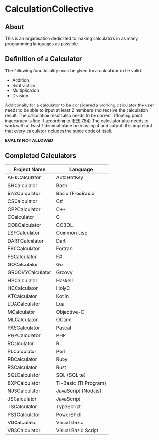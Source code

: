 # CalculationCollective

## About

This is an organisation dedicated to making calculators in as many programming languages as possible.

## Definition of a Calculator

The following functionality must be given for a calculator to be valid.

- Addition
- Subtraction
- Multiplication
- Division

Additionally for a calculator to be considered a working calculator the user needs to be able to input at least 2 numbers and receive the calculation result.
The calculation result also needs to be correct. (floating point inaccuracy is fine if according to [IEEE 754](https://en.wikipedia.org/wiki/IEEE_754)) The calculator also needs to work with at least 1 decimal place both as input and output. It is important that every calculator includes the surce code of itself.

**EVAL IS NOT ALLOWED**

## Completed Calculators

| Project Name    | Language             |
|-----------------|----------------------|
| AHKCalculator   | AutoHotKey           |
| SHCalculator    | Bash                 |
| BASCalculator   | Basic (FreeBasic)    |
| CSCalculator    | C#                   |
| CPPCalculator   | C++                  |
| CCalculator     | C                    |
| COBCalculator   | COBOL                |
| LSPCalculator   | Common Lisp          |
| DARTCalculator  | Dart                 |
| F90Calculator   | Fortran              |
| FSCalculator    | F#                   |
| GOCalculator    | Go                   |
| GROOVYCalculator| Groovy               |
| HSCalculator    | Haskell              |
| HCCalculator    | HolyC                |
| KTCalculator    | Kotlin               |
| LUACalculator   | Lua                  |
| MCalculator     | Objective-C          |
| MLCalculator    | OCaml                |
| PASCalculator   | Pascal               |
| PHPCalculator   | PHP                  |
| RCalculator     | R                    |
| PLCalculator    | Perl                 |
| RBCalculator    | Ruby                 |
| RSCalculator    | Rust                 |
| SQLCalculator   | SQL (SQLite)         |
| 8XPCalculator   | Ti-Basic (Ti Program)|
| NJSCalculator   | JavaScript (Nodejs)  |
| JSCalculator    | JavaScript           |
| TSCalculator    | TypeScript           |
| PS1Calculator   | PowerShell           |
| VBCalculator    | Visual Basic         |
| VBSCalculator   | Visual Basic Script  |



 

